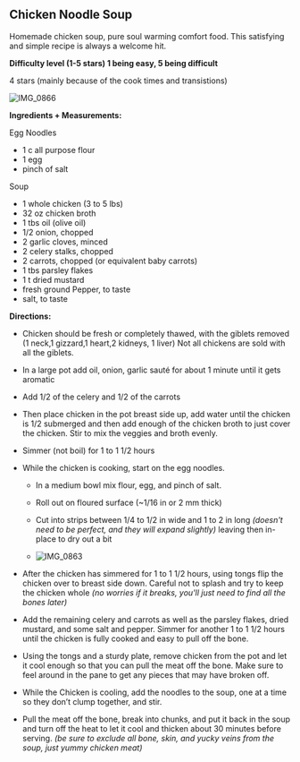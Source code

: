 ## Chicken Noodle Soup ##

Homemade chicken soup, pure soul warming comfort food.  This satisfying and simple recipe is always a welcome hit.  

**Difficulty level (1-5 stars) 1 being easy, 5 being difficult** 

4 stars (mainly because of the cook times and transistions)


![IMG_0866](https://user-images.githubusercontent.com/464067/213895540-60ef1b46-fc41-45a6-817d-3317c79990c0.jpg)


**Ingredients + Measurements:**

Egg Noodles
- 1 c all purpose flour
- 1 egg
- pinch of salt


Soup
- 1 whole chicken (3 to 5 lbs)
- 32 oz chicken broth
- 1 tbs oil (olive oil)
- 1/2 onion, chopped
- 2 garlic cloves, minced
- 2 celery stalks, chopped
- 2 carrots, chopped (or equivalent baby carrots)
- 1 tbs parsley flakes
- 1 t dried mustard
- fresh ground Pepper, to taste
- salt, to taste


**Directions:** 
	
- Chicken should be fresh or completely thawed, with the giblets removed </br>(1 neck,1 gizzard,1 heart,2 kidneys, 1 liver) Not all chickens are sold with all the giblets.

- In a large pot add oil, onion, garlic sauté for about 1 minute until it gets aromatic

- Add 1/2 of the celery and 1/2 of the carrots

- Then place chicken in the pot breast side up, add water until the chicken is 1/2 submerged and then add enough of the chicken broth to just cover the chicken. Stir to mix the veggies and broth evenly.

- Simmer (not boil) for 1 to 1 1/2 hours

- While the chicken is cooking, start on the egg noodles.

  - In a medium bowl mix flour, egg, and pinch of salt.

  - Roll out on floured surface (~1/16 in or 2 mm thick) 

  - Cut into strips between 1/4 to 1/2 in wide and 1 to 2 in long _(doesn't need to be perfect, and they will expand slightly)_ leaving then in-place to dry out a bit

  - ![IMG_0863](https://user-images.githubusercontent.com/464067/213895551-55c3bc7c-243a-4dbc-b711-7e206df4b4a6.jpg)


- After the chicken has simmered for 1 to 1 1/2 hours, using tongs flip the chicken over to breast side down. Careful not to splash and try to keep the chicken whole _(no worries if it breaks, you'll just need to find all the bones later)_

- Add the remaining celery and carrots as well as the parsley flakes, dried mustard, and some salt and pepper. Simmer for another 1 to 1 1/2 hours until the chicken is fully cooked and easy to pull off the bone.

- Using the tongs and a sturdy plate, remove chicken from the pot and let it cool enough so that you can pull the meat off the bone. Make sure to feel around in the pane to get any pieces that may have broken off.

- While the Chicken is cooling, add the noodles to the soup, one at a time so they don’t clump together, and stir.

- Pull the meat off the bone, break into chunks, and put it back in the soup and turn off the heat to let it cool and thicken about 30 minutes before serving. _(be sure to exclude all bone, skin, and yucky veins from the soup, just yummy chicken meat)_

